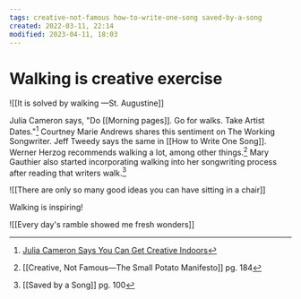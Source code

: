 ```yaml
---
tags: creative-not-famous how-to-write-one-song saved-by-a-song 
created: 2022-03-11, 22:14
modified: 2023-04-11, 18:03
---
```


# Walking is creative exercise
![[It is solved by walking —St. Augustine]]

Julia Cameron says, "Do [[Morning pages]]. Go for walks. Take Artist Dates."[^1] Courtney Marie Andrews shares this sentiment on The Working Songwriter. Jeff Tweedy says the same in [[How to Write One Song]]. Werner Herzog recommends walking a lot, among other things.[^2] Mary Gauthier also started incorporating walking into her songwriting process after reading that writers walk.[^3]

![[There are only so many good ideas you can have sitting in a chair]]

Walking is inspiring!

![[Every day's ramble showed me fresh wonders]]

[^1]: [Julia Cameron Says You Can Get Creative Indoors](https://www.newyorker.com/culture/the-new-yorker-interview/julia-cameron-says-you-can-get-creative-indoors?utm_source=pocket-newtab)
[^2]: [[Creative, Not Famous—The Small Potato Manifesto]] pg. 184
[^3]: [[Saved by a Song]] pg. 100